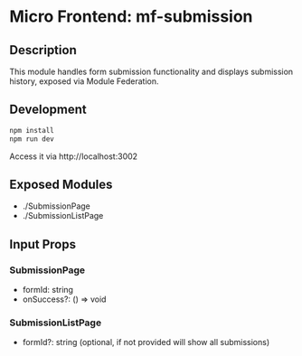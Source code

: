 # Micro Frontend: mf-submission

## Description
This module handles form submission functionality and displays submission history, exposed via Module Federation.

## Development
```bash
npm install
npm run dev
```
Access it via http://localhost:3002

## Exposed Modules
- ./SubmissionPage
- ./SubmissionListPage

## Input Props
### SubmissionPage
- formId: string
- onSuccess?: () => void

### SubmissionListPage
- formId?: string (optional, if not provided will show all submissions)